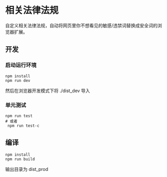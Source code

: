 # 相关法律法规

自定义相关法律法规，自动将网页里你不想看见的敏感/违禁词替换成安全词的浏览器扩展。

## 开发

### 启动运行环境

```nodejs
npm install
npm run dev
```

然后在浏览器开发模式下将 ./dist_dev 导入

### 单元测试

```nodejs
npm run test
# 或者
 npm run test-c
```

## 编译

```nodejs
npm install
npm run build
```

输出目录为 dist_prod
